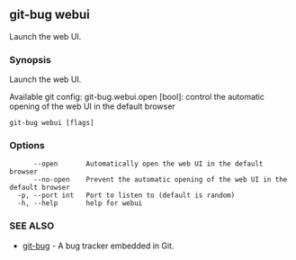 ## git-bug webui

Launch the web UI.

### Synopsis

Launch the web UI.

Available git config:
  git-bug.webui.open [bool]: control the automatic opening of the web UI in the default browser


```
git-bug webui [flags]
```

### Options

```
      --open       Automatically open the web UI in the default browser
      --no-open    Prevent the automatic opening of the web UI in the default browser
  -p, --port int   Port to listen to (default is random)
  -h, --help       help for webui
```

### SEE ALSO

* [git-bug](git-bug.md)	 - A bug tracker embedded in Git.

